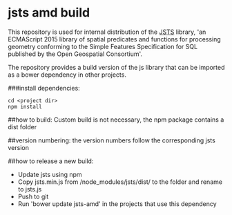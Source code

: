 jsts amd build
======================
This repository is used for internal distribution of the [JSTS](https://github.com/bjornharrtell/jsts) library, 'an 
ECMAScript 2015 library of spatial predicates and functions for processing geometry conforming to the 
Simple Features Specification for SQL published by the Open Geospatial Consortium'. 

The repository provides a build version of the js library that can be imported as a bower dependency in other projects.

###install dependencies:
```
cd <project dir>
npm install
```

##how to build:
Custom build is not necessary, the npm package contains a dist folder

##version numbering:
the version numbers follow the corresponding jsts version

##how to release a new build:
+ Update jsts using npm
+ Copy jsts.min.js from <project dir>/node_modules/jsts/dist/ to the <project dir> folder and rename to jsts.js
+ Push to git
+ Run 'bower update jsts-amd' in the projects that use this dependency